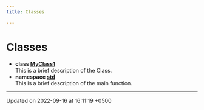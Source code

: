 ```yaml
---
title: Classes

---
```


# Classes




* **class [MyClass1](Classes/class_my_class1.md)** <br>This is a brief description of the Class. 
* **namespace [std](Namespaces/namespacestd.md)** <br>This is a brief description of the main function. 



-------------------------------

Updated on 2022-09-16 at 16:11:19 +0500
